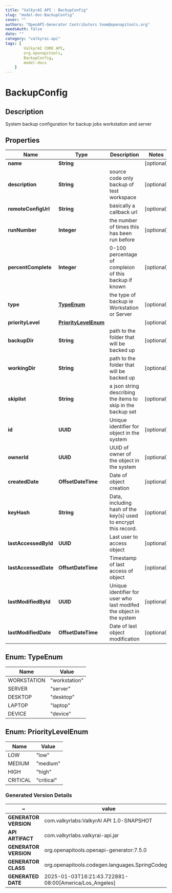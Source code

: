 ```yaml
---
title: "ValkyrAI API : BackupConfig"
slug: "model-doc-BackupConfig"
cover: ""
authors: "OpenAPI-Generator Contributors team@openapitools.org"
needsAuth: false
date: ""
category: "valkyrai-api"
tags: [
        ValkyrAI CORE API,
        org.openapitools,
        BackupConfig,
        model-docs
    ]
---
```


# BackupConfig


## Description
System backup configuration for backup jobs workstation and server

## Properties

| Name | Type | Description | Notes |
|------------ | ------------- | ------------- | -------------|
|**name** | **String** |  |  [optional] |
|**description** | **String** | source code only backup of test workspace |  [optional] |
|**remoteConfigUrl** | **String** | basically a callback url |  [optional] |
|**runNumber** | **Integer** | the number of times this has been run before |  [optional] |
|**percentComplete** | **Integer** | 0-100 percentage of compleion of this backup if known |  [optional] |
|**type** | [**TypeEnum**](#TypeEnum) | the type of backup ie Workstation or Server |  [optional] |
|**priorityLevel** | [**PriorityLevelEnum**](#PriorityLevelEnum) |  |  [optional] |
|**backupDir** | **String** | path to the folder that will be backed up |  [optional] |
|**workingDir** | **String** | path to the folder that will be backed up |  [optional] |
|**skiplist** | **String** | a json string describing the items to skip in the backup set |  [optional] |
|**id** | **UUID** | Unique identifier for object in the system |  [optional] |
|**ownerId** | **UUID** | UUID of owner of the object in the system |  [optional] |
|**createdDate** | **OffsetDateTime** | Date of object creation |  [optional] |
|**keyHash** | **String** | Data, including hash of the key(s) used to encrypt this record. |  [optional] |
|**lastAccessedById** | **UUID** | Last user to access object |  [optional] |
|**lastAccessedDate** | **OffsetDateTime** | Timestamp of last access of object |  [optional] |
|**lastModifiedById** | **UUID** | Unique identifier for user who last modifed the object in the system |  [optional] |
|**lastModifiedDate** | **OffsetDateTime** | Date of last object modification |  [optional] |



## Enum: TypeEnum

| Name | Value |
|---- | -----|
| WORKSTATION | &quot;workstation&quot; |
| SERVER | &quot;server&quot; |
| DESKTOP | &quot;desktop&quot; |
| LAPTOP | &quot;laptop&quot; |
| DEVICE | &quot;device&quot; |



## Enum: PriorityLevelEnum

| Name | Value |
|---- | -----|
| LOW | &quot;low&quot; |
| MEDIUM | &quot;medium&quot; |
| HIGH | &quot;high&quot; |
| CRITICAL | &quot;critical&quot; |


### Generated Version Details

~ | value
------------- | -------------
**GENERATOR VERSION** | com.valkyrlabs:ValkyrAI API 1.0-SNAPSHOT
**API ARTIFACT** | com.valkyrlabs.valkyrai-api.jar
**GENERATOR VERSION** | org.openapitools.openapi-generator:7.5.0
**GENERATOR CLASS** | org.openapitools.codegen.languages.SpringCodegen
**GENERATED DATE** | 2025-01-03T16:21:43.722881-08:00[America/Los_Angeles]
